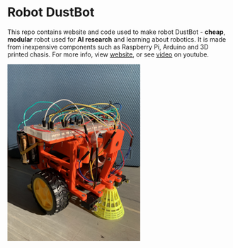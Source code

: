 # Robot DustBot

This repo contains website and code used to make robot DustBot - **cheap**, **modular** robot used for **AI research** and learning about robotics.
It is made from inexpensive components such as Raspberry Pi, Arduino and 3D printed chasis.
For more info, view [website](https://martinerk0.github.io/dustbot/), or see [video](https://www.youtube.com/watch?v=c6rpKZGmOfw) on youtube.

<img src="./images/front.JPG" alt="drawing" height="400" width="300" style="vertical-align:middle"/>
